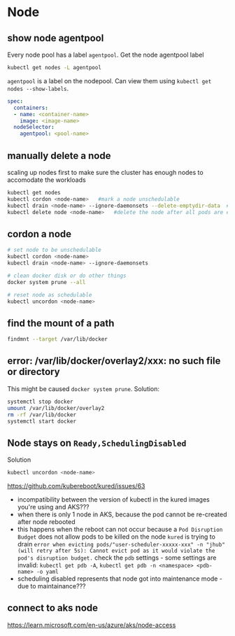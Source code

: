 # Node

## show node agentpool
Every node pool has a label `agentpool`. Get the node agentpool label
```sh
kubectl get nodes -L agentpool
```
`agentpool` is a label on the nodepool. Can view them using `kubectl get nodes --show-labels`.
```yaml
spec:
  containers:
  - name: <container-name>
    image: <image-name>
  nodeSelector:
    agentpool: <pool-name>
```

## manually delete a node
scaling up nodes first to make sure the cluster has enough nodes to accomodate the workloads
```sh
kubectl get nodes
kubectl cordon <node-name>   #mark a node unschedulable
kubectl drain <node-name> --ignore-daemonsets --delete-emptydir-data  #safely evict all pods from a node before perform maintenance on the node
kubectl delete node <node-name>   #delete the node after all pods are evicted from the node
```

## cordon a node
```sh
# set node to be unschedulable
kubectl cordon <node-name>
kubectl drain <node-name> --ignore-daemonsets

# clean docker disk or do other things
docker system prune --all

# reset node as schedulable
kubectl uncordon <node-name>
```

## find the mount of a path
```sh
findmnt --target /var/lib/docker
```

## error: /var/lib/docker/overlay2/xxx: no such file or directory
This might be caused `docker system prune`. Solution:
```sh
systemctl stop docker
umount /var/lib/docker/overlay2
rm -rf /var/lib/docker
systemctl start docker
```

## Node stays on `Ready,SchedulingDisabled`
Solution
```sh
kubectl uncordon <node-name>
```
https://github.com/kubereboot/kured/issues/63
- incompatibility between the version of kubectl in the kured images you're using and AKS???
- when there is only 1 node in AKS, because the pod cannot be re-created after node rebooted
- this happens when the reboot can not occur because a `Pod Disruption Budget` does not allow pods to be killed on the node `kured` is trying to drain
  `error when evicting pods/"user-scheduler-xxxxx-xxx" -n "jhub" (will retry after 5s): Cannot evict pod as it would violate the pod's disruption budget.`
  check the `pdb` settings - some settings are invalid: `kubectl get pdb -A`, `kubectl get pdb -n <namespace> <pdb-name> -o yaml`
- scheduling disabled represents that node got into maintenance mode - due to maintainance???

## connect to aks node
https://learn.microsoft.com/en-us/azure/aks/node-access
